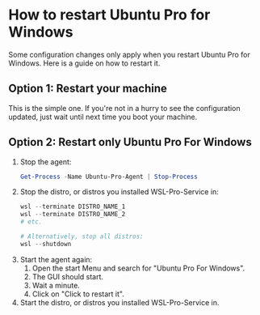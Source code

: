 # How to restart Ubuntu Pro for Windows
Some configuration changes only apply when you restart Ubuntu Pro for Windows. Here is a guide on how to restart it.

## Option 1: Restart your machine
This is the simple one. If you're not in a hurry to see the configuration updated, just wait until next time you boot your machine.

## Option 2: Restart only Ubuntu Pro For Windows
1. Stop the agent:
    ```powershell
    Get-Process -Name Ubuntu-Pro-Agent | Stop-Process
    ```
2. Stop the distro, or distros you installed WSL-Pro-Service in:
    ```powershell
    wsl --terminate DISTRO_NAME_1
    wsl --terminate DISTRO_NAME_2
    # etc.

    # Alternatively, stop all distros:
    wsl --shutdown
    ```
7. Start the agent again:
    1. Open the start Menu and search for "Ubuntu Pro For Windows".
    2. The GUI should start.
    3. Wait a minute.
    4. Click on "Click to restart it".
8.  Start the distro, or distros you installed WSL-Pro-Service in.

